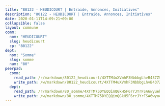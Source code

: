 ```yaml
---
title: "80122 - HEUDICOURT | Entraide, Annonces, Initiatives"
description: "80122 - HEUDICOURT | Entraide, Annonces, Initiatives"
date: 2020-01-11T14:09:21+09:00
collapsible: false
layout: commune
comm:
  nom: "HEUDICOURT"
  slug: heudicourt
  cp: "80122"
dept:
  nom: "Somme"
  slug: somme
  num: "80"
peerpad:
  comm:
    read_path: /r/markdown/80122_heudicourt/4XTTM4uXVmhF3NbbbgLhvB437ZSjBVsjzyNT4Mpu4auDNLhzy
    write_path: /w/markdown/80122_heudicourt/4XTTM4uXVmhF3NbbbgLhvB437ZSjBVsjzyNT4Mpu4auDNLhzy-K3TgTjCQHXeFgLFMJZeo9V3cu459Pr54JqDdNRQnbTLnSmyB1a6NazMEpENVSS1jxaLw1YeqvEtFXPuXUytpcQZjdwPGQWMEdqLNHpvZGXriWsSiRTVwww6ijWvc8yNHrdqdeBr1
  dept:
    read_path: /r/markdown/80_somme/4XTTM75DYEQQimQGkH5F6rrJYrFSA6wyuekdgioEx7v45YjSw
    write_path: /w/markdown/80_somme/4XTTM75DYEQQimQGkH5F6rrJYrFSA6wyuekdgioEx7v45YjSw-K3TgTuB1DbUNHuFo9Fhh6JTUriPx8E5izGkmw9RSNTjUtMFPoZhqqp87szE8th3EytWSHGdhUuQUPjam8aJZh1SdH8pL3ibgUbMdNhU17kjAmSa49LMB2GjXvVwDVurE8mgce3XM
---
```


